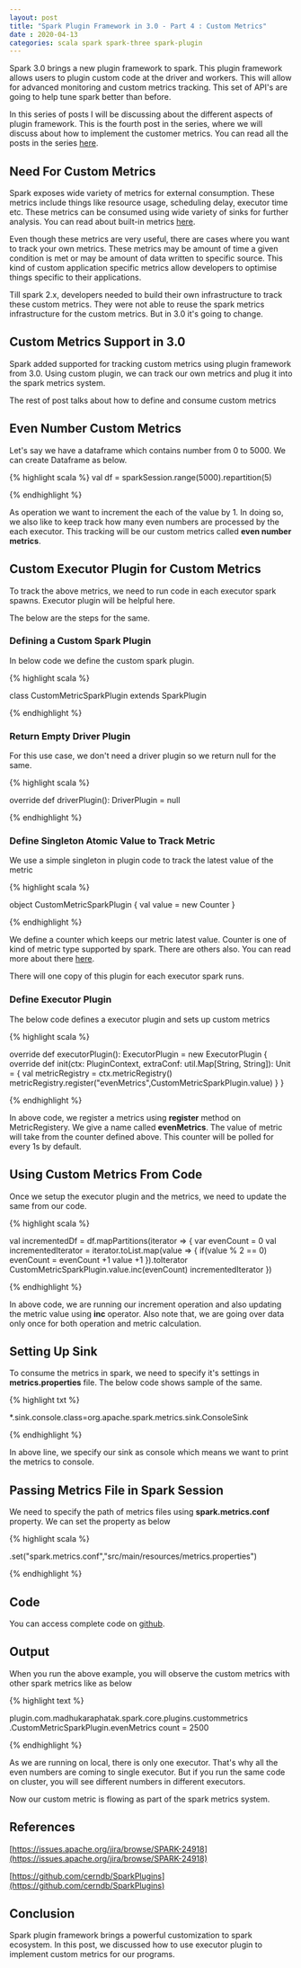```yaml
---
layout: post
title: "Spark Plugin Framework in 3.0 - Part 4 : Custom Metrics"
date : 2020-04-13
categories: scala spark spark-three spark-plugin
---
```

Spark 3.0 brings a new plugin framework to spark. This plugin framework allows users to plugin custom code at the driver and workers. This will allow for advanced monitoring and custom metrics tracking. This set of API's are going to help tune spark better than before.

In this series of posts I will be discussing about the different aspects of plugin framework. This is the fourth post in the series, where we will discuss about how to implement the customer metrics. You can read all the posts in the series [here](/categories/spark-plugin).


## Need For Custom Metrics

Spark exposes wide variety of metrics for external consumption. These metrics include things like resource usage, scheduling delay, executor time etc. These metrics can be consumed using wide variety of sinks for further analysis. You can read about built-in metrics [here](https://spark.apache.org/docs/latest/monitoring.html#executor-task-metrics).

Even though these metrics are very useful, there are cases where you want to track your own metrics. These metrics may be amount of time a given condition is met or may be amount of data written to specific source. This kind of custom application specific metrics allow developers to optimise things specific to their applications.

Till spark 2.x, developers needed to build their own infrastructure to track these custom metrics. They were not able to reuse the spark metrics infrastructure for the custom metrics. But in 3.0 it's going to change.


## Custom Metrics Support in 3.0

Spark added supported for tracking custom metrics using plugin framework from 3.0. Using custom plugin, we can track our own metrics and plug it into the spark metrics system.

The rest of post talks about how to define and consume custom metrics 

## Even Number Custom Metrics

Let's say we have a dataframe which contains number from 0 to 5000. We can create Dataframe as below.

{% highlight scala %}
 val df = sparkSession.range(5000).repartition(5)

{% endhighlight %}

As operation we want to increment the each of the value by 1. In doing so, we also like to keep track how many even numbers are processed by the each executor. This tracking will be our custom metrics called **even number metrics**.


## Custom Executor Plugin for Custom Metrics

To track the above metrics, we need to run code in each executor spark spawns. Executor plugin will be helpful here.

The below are the steps for the same.

### Defining a Custom Spark Plugin

In below code we define the custom spark plugin.

{% highlight scala %}

class CustomMetricSparkPlugin extends SparkPlugin

{% endhighlight %}

### Return Empty Driver Plugin

For this use case, we don't need a driver plugin so we return null for the same.

{% highlight scala %}

  override def driverPlugin(): DriverPlugin = null

{% endhighlight %}

### Define Singleton Atomic Value to Track Metric

We use a simple singleton in plugin code to track the latest value of the metric

{% highlight scala %}

object CustomMetricSparkPlugin {
  val value = new Counter
}

{% endhighlight %}

We define a counter which keeps our metric latest value. Counter is one of kind of metric type supported by spark. There are others also. You can read more about there [here](https://metrics.dropwizard.io/3.1.0/getting-started/).

There will one copy of this plugin for each executor spark runs. 

### Define Executor Plugin

The below code defines a executor plugin and sets up custom metrics

{% highlight scala %}

override def executorPlugin(): ExecutorPlugin = new ExecutorPlugin {
   override def init(ctx: PluginContext, extraConf: util.Map[String, String]): Unit = {
      val metricRegistry = ctx.metricRegistry()
      metricRegistry.register("evenMetrics",CustomMetricSparkPlugin.value)
   }
  }

{% endhighlight %} 

In above code, we register a metrics using **register** method on MetricRegistery. We give a name called **evenMetrics**. The value of metric will take from the counter defined above. This counter will be polled for every 1s by default.


## Using Custom Metrics From Code

Once we setup the executor plugin and the metrics, we need to update the same from our code.

{% highlight scala %}

val incrementedDf = df.mapPartitions(iterator => {
      var evenCount = 0
      val incrementedIterator = iterator.toList.map(value => {
        if(value % 2 == 0) evenCount = evenCount +1
        value +1
      }).toIterator
      CustomMetricSparkPlugin.value.inc(evenCount)
      incrementedIterator
    })

{% endhighlight %}

In above code, we are running our increment operation and also updating the metric value using **inc** operator. Also note that, we are going over data only once for both operation and metric calculation.


## Setting Up Sink

To consume the metrics in spark, we need to specify it's settings in **metrics.properties** file. The below code shows sample of the same.

{% highlight txt %}

*.sink.console.class=org.apache.spark.metrics.sink.ConsoleSink

{% endhighlight %}

In above line, we specify our sink as console which means we want to print the metrics to console.


## Passing Metrics File in Spark Session

We need to specify the path of metrics files using **spark.metrics.conf** property. We can set the property as below

{% highlight scala %}

.set("spark.metrics.conf","src/main/resources/metrics.properties")

{% endhighlight %}


## Code

You can access complete code on [github](https://github.com/phatak-dev/spark-3.0-examples/tree/master/src/main/scala/com/madhukaraphatak/spark/core/plugins/custommetrics).

## Output

When you run the above example, you will observe the custom metrics with other spark metrics like as below

{% highlight text %}

plugin.com.madhukaraphatak.spark.core.plugins.custommetrics
                       .CustomMetricSparkPlugin.evenMetrics
             count = 2500

{% endhighlight %}

As we are running on local, there is only one executor. That's why all the even numbers are coming to single executor. But if you run the same code on cluster, you will see different numbers in different executors.

Now our custom metric is flowing as part of the spark metrics system.

## References

[https://issues.apache.org/jira/browse/SPARK-24918](https://issues.apache.org/jira/browse/SPARK-24918)

[https://github.com/cerndb/SparkPlugins](https://github.com/cerndb/SparkPlugins)

## Conclusion

Spark plugin framework brings a powerful customization to spark ecosystem. In this post, we discussed how to use executor plugin to implement custom metrics for our programs.
